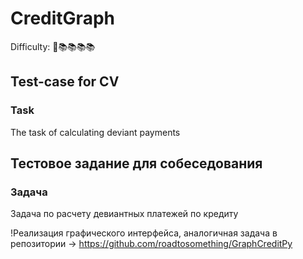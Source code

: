 # CreditGraph
Difficulty: 📖📚📚📚📚
## Test-case for CV
### Task
The task of calculating deviant payments
## Тестовое задание для собеседования
### Задача
Задача по расчету девиантных платежей по кредиту

!Реализация графического интерфейса, аналогичная задача в репозитории -> https://github.com/roadtosomething/GraphCreditPy
